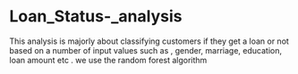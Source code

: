 # Loan_Status-_analysis
This analysis is majorly about classifying customers if they get a loan or not based on a number of input values  such as , gender, marriage, education, loan amount etc . we use the random forest algorithm 
